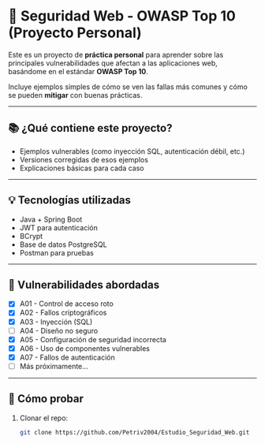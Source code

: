 # 🔐 Seguridad Web - OWASP Top 10 (Proyecto Personal)

Este es un proyecto de **práctica personal** para aprender sobre las principales vulnerabilidades que afectan a las aplicaciones web, basándome en el estándar **OWASP Top 10**.

Incluye ejemplos simples de cómo se ven las fallas más comunes y cómo se pueden **mitigar** con buenas prácticas.

---

## 📚 ¿Qué contiene este proyecto?

- Ejemplos vulnerables (como inyección SQL, autenticación débil, etc.)
- Versiones corregidas de esos ejemplos
- Explicaciones básicas para cada caso

---

## 💡 Tecnologías utilizadas

- Java + Spring Boot
- JWT para autenticación
- BCrypt
- Base de datos PostgreSQL
- Postman para pruebas

---

## 🧪 Vulnerabilidades abordadas

- [x] A01 - Control de acceso roto
- [x] A02 - Fallos criptográficos   
- [x] A03 - Inyección (SQL)
- [ ] A04 - Diseño no seguro
- [x] A05 - Configuración de seguridad incorrecta
- [x] A06 - Uso de componentes vulnerables 
- [x] A07 - Fallos de autenticación   
- [ ] Más próximamente...

---

## 🚀 Cómo probar

1. Clonar el repo:
   ```bash
   git clone https://github.com/Petriv2004/Estudio_Seguridad_Web.git
